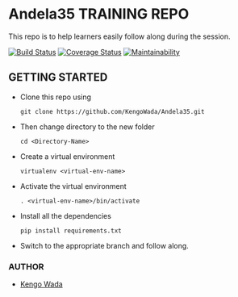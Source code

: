 # Andela35 TRAINING REPO
This repo is to help learners easily follow along during the session.

[![Build Status](https://travis-ci.org/bekeplar/Andela35.svg?branch=deploy)](https://travis-ci.org/bekeplar/Andela35)
[![Coverage Status](https://coveralls.io/repos/github/bekeplar/Andela35/badge.svg?branch=deploy)](https://coveralls.io/github/bekeplar/Andela35?branch=deploy)
[![Maintainability](https://api.codeclimate.com/v1/badges/70cbe62e6e41f7501fe5/maintainability)](https://codeclimate.com/github/bekeplar/Andela35/maintainability)

## GETTING STARTED
* Clone this repo using 

  ```git clone https://github.com/KengoWada/Andela35.git```

* Then change directory to the new folder 
  
  ```cd <Directory-Name> ```

* Create a virtual environment 
  
  ```virtualenv <virtual-env-name>```

* Activate the virtual environment 

  ```. <virtual-env-name>/bin/activate```

* Install all the dependencies 
  
  ```pip install requirements.txt```

* Switch to the appropriate branch and follow along.

### AUTHOR 
* [Kengo Wada](https://github.com/KengoWada)
